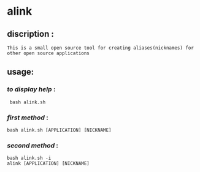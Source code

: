 # alink

## discription :
    This is a small open source tool for creating aliases(nicknames) for other open source applications

## usage:
  ### *to display help* :
     bash alink.sh 
  ### *first method* :
    bash alink.sh [APPLICATION] [NICKNAME]
  ### *second method* :
    bash alink.sh -i 
    alink [APPLICATION] [NICKNAME]
